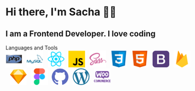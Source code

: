 <h1>Hi there, I'm Sacha 👋🏻</h1>
<h2>I am a Frontend Developer. I love coding</h2>

Languages and Tools<br>
<img width="45px" src="https://raw.githubusercontent.com/sacha-info/sacha-info/65eb1fcdc9a36d4b077770bfe3eeeb726f6490a7/images/php.svg" alt="php">&nbsp;&nbsp;
<img width="45px" src="https://raw.githubusercontent.com/sacha-info/sacha-info/d62b9e831dafab919bb8ed4048c51380d5f520ef/images/mysqli.svg" alt="mysql">&nbsp;&nbsp;
<img width="45px" src="https://raw.githubusercontent.com/sacha-info/sacha-info/b360272874a72918f1612e7d42feaa587b149425/images/reactjs.svg" alt="React">&nbsp;&nbsp;
<img width="45px" src="https://raw.githubusercontent.com/sacha-info/sacha-info/3b08583bb63bcfa41d46d09a5205712b4e4bdd31/images/javascript.svg" alt="javascript">&nbsp;&nbsp;
<img width="45px" src="https://raw.githubusercontent.com/sacha-info/sacha-info/3b08583bb63bcfa41d46d09a5205712b4e4bdd31/images/sass.svg" alt="sass">&nbsp;&nbsp;
<img width="45px" src="https://raw.githubusercontent.com/sacha-info/sacha-info/3b08583bb63bcfa41d46d09a5205712b4e4bdd31/images/css.svg" alt="css">&nbsp;&nbsp;
<img width="45px" src="https://raw.githubusercontent.com/sacha-info/sacha-info/3fab71918305a62f93d4af091a52b2b6066ab215/images/html.svg" alt="html">&nbsp;&nbsp;
<img width="45px" src="https://raw.githubusercontent.com/sacha-info/sacha-info/3fab71918305a62f93d4af091a52b2b6066ab215/images/bootstrap.svg" alt="bootstrap">&nbsp;&nbsp;
<img width="45px" src="https://raw.githubusercontent.com/sacha-info/sacha-info/6c2e851278eb5338b0629311c56431c948cf85fb/images/firebase.svg" alt="firebase">&nbsp;&nbsp;
<img width="45px" src="https://raw.githubusercontent.com/sacha-info/sacha-info/250bae48a16a07aff6c6308d158ba3687c0b2d2a/images/sketch.svg" alt="sketch">&nbsp;&nbsp;
<img width="45px" src="https://raw.githubusercontent.com/sacha-info/sacha-info/250bae48a16a07aff6c6308d158ba3687c0b2d2a/images/figma.svg" alt="figma">&nbsp;&nbsp;
<img width="45px" src="https://raw.githubusercontent.com/sacha-info/sacha-info/250bae48a16a07aff6c6308d158ba3687c0b2d2a/images/github.svg" alt="github">&nbsp;&nbsp;
<img width="45px" src="https://raw.githubusercontent.com/sacha-info/sacha-info/main/images/wordpress.png" alt="wordpress">&nbsp;&nbsp;
<img width="45px" src="https://raw.githubusercontent.com/sacha-info/sacha-info/f37604cbac2443c7187eff5093c98629d8b5a9ab/images/woocommerce.svg" alt="Woocommerce">&nbsp;&nbsp;


<br>
